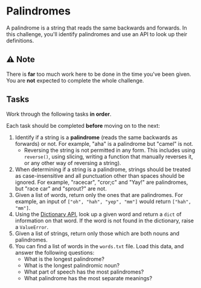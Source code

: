# Palindromes

A palindrome is a string that reads the same backwards and forwards. In this challenge, you'll identify palindromes and use an API to look up their definitions.

## ⚠️ Note

There is **far** too much work here to be done in the time you've been given. You are **not** expected to complete the whole challenge. 

## Tasks

Work through the following tasks **in order**. 

Each task should be completed **before** moving on to the next:

1. Identify if a string is a **palindrome** (reads the same backwards as forwards) or not. For example, "aha" is a palindrome but "camel" is not.
   - Reversing the string is not permitted in any form. This includes using `reverse()`, using slicing, writing a function that manually reverses it, or any other way of reversing a string).
3. When determining if a string is a palindrome, strings should be treated as case-insensitive and all punctuation other than spaces should be ignored. For example, "racecar", "cror;c" and "Yay!" are palindromes, but "race car" and "sprout?" are not.
4. Given a list of words, return only the ones that are palindromes. For example, an input of `["oh", "hah", "yep", "mm"]` would return `["hah", "mm"]`.
5. Using the [Dictionary API](https://dictionaryapi.dev/), look up a given word and return a `dict` of information on that word. If the word is not found in the dictionary, raise a `ValueError`.
6. Given a list of strings, return only those which are both nouns and palindromes.
7. You can find a list of words in the `words.txt` file. Load this data, and answer the following questions:
   - What is the longest palindrome?
   - What is the longest palindromic noun?
   - What part of speech has the most palindromes?
   - What palindrome has the most separate meanings?
